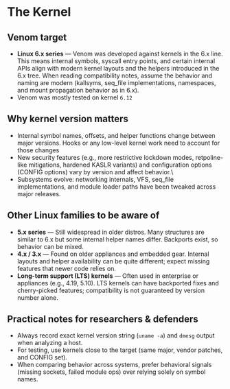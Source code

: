 

# The Kernel 

## Venom target

* **Linux 6.x series** — Venom was developed against kernels in the 6.x line. This means internal symbols, syscall entry points, and certain internal APIs align with modern kernel layouts and the helpers introduced in the 6.x tree. When reading compatibility notes, assume the behavior and naming are modern (kallsyms, seq_file implementations, namespaces, and mount propagation behavior as in 6.x).
* Venom was mostly tested on kernel `6.12` 

## Why kernel version matters

* Internal symbol names, offsets, and helper functions change between major versions. Hooks or any low-level kernel work need to account for those changes
* New security features (e.g., more restrictive lockdown modes, retpoline-like mitigations, hardened KASLR variants) and configuration options (CONFIG options) vary by version and affect behavior.\
* Subsystems evolve: networking internals, VFS, seq_file implementations, and module loader paths have been tweaked across major releases.

## Other Linux families to be aware of

* **5.x series** — Still widespread in older distros. Many structures are similar to 6.x but some internal helper names differ. Backports exist, so behavior can be mixed. 
* **4.x / 3.x** — Found on older appliances and embedded gear. Internal layouts and helper availability can be quite different; expect missing features that newer code relies on.
* **Long-term support (LTS) kernels** — Often used in enterprise or appliances (e.g., 4.19, 5.10). LTS kernels can have backported fixes and cherry-picked features; compatibility is not guaranteed by version number alone.


## Practical notes for researchers & defenders

* Always record exact kernel version string (`uname -a`) and `dmesg` output when analyzing a host.
* For testing, use kernels close to the target (same major, vendor patches, and CONFIG set).
* When comparing behavior across systems, prefer behavioral signals (missing sockets, failed module ops) over relying solely on symbol names.
